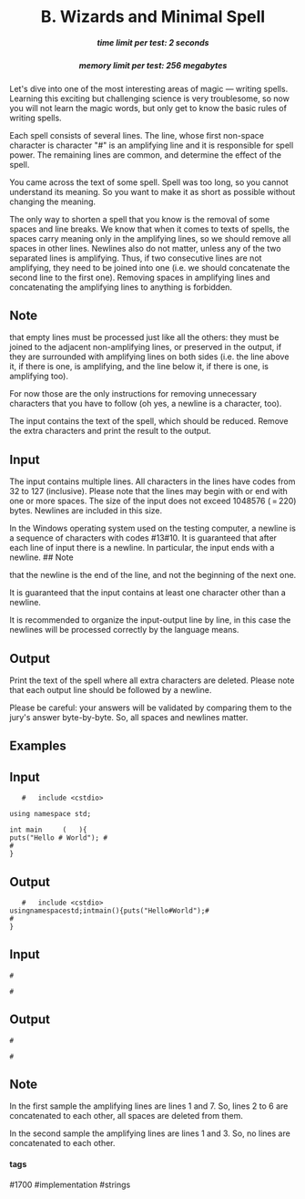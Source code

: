 <h1 style='text-align: center;'> B. Wizards and Minimal Spell</h1>

<h5 style='text-align: center;'>time limit per test: 2 seconds</h5>
<h5 style='text-align: center;'>memory limit per test: 256 megabytes</h5>

Let's dive into one of the most interesting areas of magic — writing spells. Learning this exciting but challenging science is very troublesome, so now you will not learn the magic words, but only get to know the basic rules of writing spells.

Each spell consists of several lines. The line, whose first non-space character is character "#" is an amplifying line and it is responsible for spell power. The remaining lines are common, and determine the effect of the spell.

You came across the text of some spell. Spell was too long, so you cannot understand its meaning. So you want to make it as short as possible without changing the meaning.

The only way to shorten a spell that you know is the removal of some spaces and line breaks. We know that when it comes to texts of spells, the spaces carry meaning only in the amplifying lines, so we should remove all spaces in other lines. Newlines also do not matter, unless any of the two separated lines is amplifying. Thus, if two consecutive lines are not amplifying, they need to be joined into one (i.e. we should concatenate the second line to the first one). Removing spaces in amplifying lines and concatenating the amplifying lines to anything is forbidden.

## Note

 that empty lines must be processed just like all the others: they must be joined to the adjacent non-amplifying lines, or preserved in the output, if they are surrounded with amplifying lines on both sides (i.e. the line above it, if there is one, is amplifying, and the line below it, if there is one, is amplifying too).

For now those are the only instructions for removing unnecessary characters that you have to follow (oh yes, a newline is a character, too).

The input contains the text of the spell, which should be reduced. Remove the extra characters and print the result to the output.

## Input

The input contains multiple lines. All characters in the lines have codes from 32 to 127 (inclusive). Please note that the lines may begin with or end with one or more spaces. The size of the input does not exceed 1048576 ( = 220) bytes. Newlines are included in this size.

In the Windows operating system used on the testing computer, a newline is a sequence of characters with codes #13#10. It is guaranteed that after each line of input there is a newline. In particular, the input ends with a newline. ## Note

 that the newline is the end of the line, and not the beginning of the next one.

It is guaranteed that the input contains at least one character other than a newline.

It is recommended to organize the input-output line by line, in this case the newlines will be processed correctly by the language means.

## Output

Print the text of the spell where all extra characters are deleted. Please note that each output line should be followed by a newline.

Please be careful: your answers will be validated by comparing them to the jury's answer byte-by-byte. So, all spaces and newlines matter.

## Examples

## Input


```
   #   include <cstdio>  
  
using namespace std;  
  
int main     (   ){  
puts("Hello # World"); #  
#  
}  

```
## Output


```
   #   include <cstdio>  
usingnamespacestd;intmain(){puts("Hello#World");#  
#  
}  

```
## Input


```
#  
  
#  

```
## Output


```
#  
  
#  

```
## Note

In the first sample the amplifying lines are lines 1 and 7. So, lines 2 to 6 are concatenated to each other, all spaces are deleted from them.

In the second sample the amplifying lines are lines 1 and 3. So, no lines are concatenated to each other. 



#### tags 

#1700 #implementation #strings 